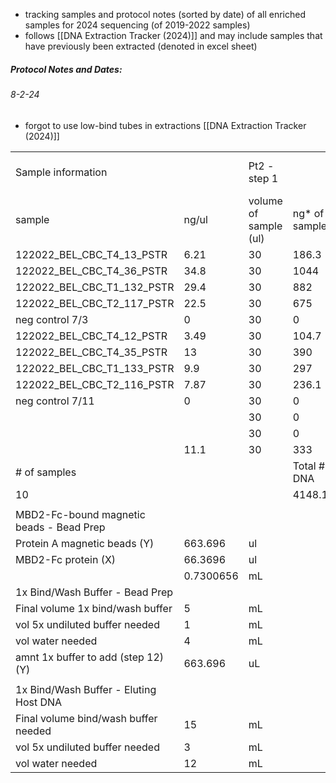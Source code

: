 - tracking samples and protocol notes (sorted by date) of all enriched samples for 2024 sequencing (of 2019-2022 samples)
- follows [[DNA Extraction Tracker (2024)]] and may include samples that have previously been extracted (denoted in excel sheet)

##### Protocol Notes and Dates: 
###### 8-2-24
- forgot to use low-bind tubes in extractions [[DNA Extraction Tracker (2024)]]

|                                          |           |                       |               |                       |                            |                   |                           |              |
| ---------------------------------------- | --------- | --------------------- | ------------- | --------------------- | -------------------------- | ----------------- | ------------------------- | ------------ |
| Sample information                       |           | Pt2 - step 1          |               | Pt2 - step 1          |                            |                   | AMPURE cleanup pt4 step 3 |              |
| sample                                   | ng/ul     | volume of sample (ul) | ng* of sample | Volume beads (ul) (Z) | Volume wash buffer x5 (ul) | Total volume (ul) | Added beads cleanup (W)   | Total volume |
| 122022_BEL_CBC_T4_13_PSTR                | 6.21      | 30                    | 186.3         | 29.808                | 7.5                        | 67.308            | 121.1544                  | 188.4624     |
| 122022_BEL_CBC_T4_36_PSTR                | 34.8      | 30                    | 1044          | 167.04                | 7.5                        | 204.54            | 368.172                   | 572.712      |
| 122022_BEL_CBC_T1_132_PSTR               | 29.4      | 30                    | 882           | 141.12                | 7.5                        | 178.62            | 321.516                   | 500.136      |
| 122022_BEL_CBC_T2_117_PSTR               | 22.5      | 30                    | 675           | 108                   | 7.5                        | 145.5             | 261.9                     | 407.4        |
| neg control 7/3                          | 0         | 30                    | 0             | 0                     | 7.5                        | 37.5              | 67.5                      | 105          |
| 122022_BEL_CBC_T4_12_PSTR                | 3.49      | 30                    | 104.7         | 16.752                | 7.5                        | 54.252            | 97.6536                   | 151.9056     |
| 122022_BEL_CBC_T4_35_PSTR                | 13        | 30                    | 390           | 62.4                  | 7.5                        | 99.9              | 179.82                    | 279.72       |
| 122022_BEL_CBC_T1_133_PSTR               | 9.9       | 30                    | 297           | 47.52                 | 7.5                        | 85.02             | 153.036                   | 238.056      |
| 122022_BEL_CBC_T2_116_PSTR               | 7.87      | 30                    | 236.1         | 37.776                | 7.5                        | 75.276            | 135.4968                  | 210.7728     |
| neg control 7/11                         | 0         | 30                    | 0             | 0                     | 7.5                        | 37.5              | 67.5                      | 105          |
|                                          |           | 30                    | 0             | 0                     | 7.5                        | 37.5              | 67.5                      | 105          |
|                                          |           | 30                    | 0             | 0                     | 7.5                        | 37.5              | 67.5                      | 105          |
|                                          | 11.1      | 30                    | 333           | 53.28                 | 7.5                        | 90.78             | 163.404                   | 254.184      |
| # of samples                             |           |                       | Total # DNA   |                       |                            |                   |                           |              |
| 10                                       |           |                       | 4148.1        | 0.663696              | mL                         |                   | 1908.7488                 |              |
|                                          |           |                       |               |                       |                            |                   |                           |              |
| MBD2-Fc-bound magnetic beads - Bead Prep |           |                       |               |                       |                            |                   |                           |              |
| Protein A magnetic beads (Y)             | 663.696   | ul                    |               |                       |                            |                   |                           |              |
| MBD2-Fc protein (X)                      | 66.3696   | ul                    |               |                       |                            |                   |                           |              |
|                                          | 0.7300656 | mL                    |               |                       |                            |                   |                           |              |
| 1x Bind/Wash Buffer - Bead Prep          |           |                       |               |                       |                            |                   |                           |              |
| Final volume 1x bind/wash buffer         | 5         | mL                    |               |                       |                            |                   |                           |              |
| vol 5x undiluted buffer needed           | 1         | mL                    |               |                       |                            |                   |                           |              |
| vol water needed                         | 4         | mL                    |               |                       |                            |                   |                           |              |
| amnt 1x buffer to add (step 12) (Y)      | 663.696   | uL                    |               |                       |                            |                   |                           |              |
|                                          |           |                       |               |                       |                            |                   |                           |              |
| 1x Bind/Wash Buffer - Eluting Host DNA   |           |                       |               |                       |                            |                   |                           |              |
| Final volume bind/wash buffer needed     | 15        | mL                    |               |                       |                            |                   |                           |              |
| vol 5x undiluted buffer needed           | 3         | mL                    |               |                       |                            |                   |                           |              |
| vol water needed                         | 12        | mL                    |               |                       |                            |                   |                           |              |

